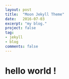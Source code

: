 ```yaml
---
layout: post
title:  "Moon Jekyll Theme"
date:   2016-07-03
excerpt: "my blog."
project: false
tag:
- jekyll
- blog
comments: false
---
```

# hello world !
